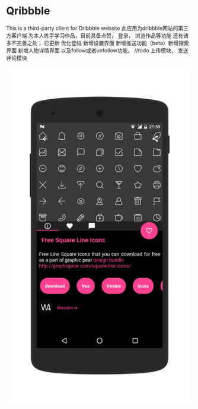 # Qribbble
This is a third-party client for Dribbble website
此应用为dribbble网站的第三方客户端
为本人练手学习作品，目前具备点赞， 登录， 浏览作品等功能 还有诸多不完善之处；
已更新 优化登陆 新增设置界面 新增推送功能（beta）新增探索界面 新增人物详情界面 以及follow或者unfollow功能。
//todo
上传模块， 发送评论模块

![image](https://github.com/ShiTuoCheng/Qribbble/blob/master/app/src/main/res/drawable/screenshot1.jpg)
